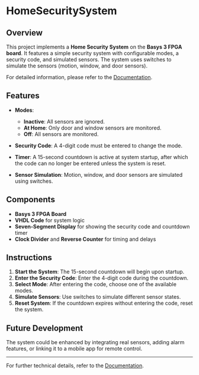 # HomeSecuritySystem

## Overview

This project implements a **Home Security System** on the **Basys 3 FPGA board**. It features a simple security system with configurable modes, a security code, and simulated sensors. The system uses switches to simulate the sensors (motion, window, and door sensors). 

For detailed information, please refer to the [Documentation](Documentation%20Project.pdf).

## Features

- **Modes**: 
  - **Inactive**: All sensors are ignored.
  - **At Home**: Only door and window sensors are monitored.
  - **Off**: All sensors are monitored.

- **Security Code**: A 4-digit code must be entered to change the mode.
  
- **Timer**: A 15-second countdown is active at system startup, after which the code can no longer be entered unless the system is reset.

- **Sensor Simulation**: Motion, window, and door sensors are simulated using switches.

## Components

- **Basys 3 FPGA Board**
- **VHDL Code** for system logic
- **Seven-Segment Display** for showing the security code and countdown timer
- **Clock Divider** and **Reverse Counter** for timing and delays

## Instructions

1. **Start the System**: The 15-second countdown will begin upon startup.
2. **Enter the Security Code**: Enter the 4-digit code during the countdown.
3. **Select Mode**: After entering the code, choose one of the available modes.
4. **Simulate Sensors**: Use switches to simulate different sensor states.
5. **Reset System**: If the countdown expires without entering the code, reset the system.

## Future Development

The system could be enhanced by integrating real sensors, adding alarm features, or linking it to a mobile app for remote control.

---

For further technical details, refer to the [Documentation](Documentation%20Project.pdf).

